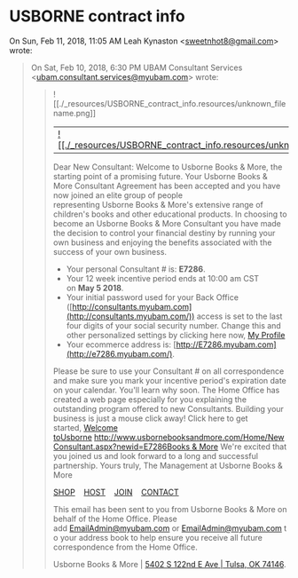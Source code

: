 # USBORNE contract info

On Sun, Feb 11, 2018, 11:05 AM Leah Kynaston <[sweetnhot8@gmail.com](mailto:sweetnhot8@gmail.com)\> wrote:

> On Sat, Feb 10, 2018, 6:30 PM UBAM Consultant Services <[ubam.consultant.services@myubam.com](mailto:ubam.consultant.services@myubam.com)\> wrote:
> 
> > ![[./_resources/USBORNE_contract_info.resources/unknown_filename.png]]
> > 
> > |     |     |
> > | --- | --- |
> > | [![[./_resources/USBORNE_contract_info.resources/unknown_filename.1.png]]](http://www.usbornebooksandmore.com/?newid=E7286) | [SHOP](http://www.usbornebooksandmore.com/Redirect.aspx?shop=1&newid=E7286)    [HOST](http://www.usbornebooksandmore.com/Redirect.aspx?newid=E7286&emkt=-1&sid=1130&tagid=E7286)    [JOIN](http://www.usbornebooksandmore.com/Redirect.aspx?newid=E7286&emkt=-1&sid=1140&tagid=E7286)    [CONTACT](http://www.usbornebooksandmore.com/Redirect.aspx?newid=E7286&emkt=-1&sid=1150&tagid=E7286) |
> > 
> > Dear New Consultant:
> > Welcome to Usborne Books & More, the starting point of a promising future.
> > Your Usborne Books & More Consultant Agreement has been accepted and you have now joined an elite group of people representing Usborne Books & More's extensive range of children's books and other educational products. In choosing to become an Usborne Books & More Consultant you have made the decision to control your financial destiny by running your own business and enjoying the benefits associated with the success of your own business.
> > 
> > * Your personal Consultant # is: **E7286**.
> > * Your 12 week incentive period ends at 10:00 am CST on **May 5 2018**.
> > * Your initial password used for your Back Office ([http://consultants.myubam.com](http://consultants.myubam.com/)) access is set to the last four digits of your social security number. Change this and other personalized settings by clicking here now, [My Profile](http://www.usbornebooksandmore.com/Redirect.aspx?newid=E7286&emkt=-1&sid=1740)
> > * Your ecommerce address is: [http://E7286.myubam.com](http://e7286.myubam.com/).
> > 
> > Please be sure to use your Consultant # on all correspondence and make sure you mark your incentive period's expiration date on your calendar. You'll learn why soon.
> > The Home Office has created a web page especially for you explaining the outstanding program offered to new Consultants. Building your business is just a mouse click away! Click here to get started, [Welcome to](http://www.usbornebooksandmore.com/Home/NewConsultant.aspx?newid=E7286)[Usborne](http://www.usbornebooksandmore.com/Home/NewConsultant.aspx?newid=E7286) <http://www.usbornebooksandmore.com/Home/NewConsultant.aspx?newid=E7286>[Books & More](http://www.usbornebooksandmore.com/Home/NewConsultant.aspx?newid=E7286)
> > We're excited that you joined us and look forward to a long and successful partnership.
> > Yours truly,
> > The Management at Usborne Books & More
> > 
> > [SHOP](http://www.usbornebooksandmore.com/Redirect.aspx?shop=1&newid=E7286)    [HOST](http://www.usbornebooksandmore.com/Redirect.aspx?newid=E7286&emkt=-1&sid=1130&tagid=E7286)    [JOIN](http://www.usbornebooksandmore.com/Redirect.aspx?newid=E7286&emkt=-1&sid=1140&tagid=E7286)    [CONTACT](http://www.usbornebooksandmore.com/Redirect.aspx?newid=E7286&emkt=-1&sid=1150&tagid=E7286) 
> > 
> > This email has been sent to you from Usborne Books & More on behalf of the Home Office.
> > Please add [EmailAdmin@myubam.com](mailto:EmailAdmin@edcpub.com) or [EmailAdmin@myubam.com](mailto:EmailAdmin@myubam.com) to your address book to help ensure
> > you receive all future correspondence from the Home Office.
> > 
> > Usborne Books & More | [5402 S 122nd E Ave | Tulsa, OK 74146](https://maps.google.com/?q=5402+S+122nd+E+Ave+%7C+Tulsa,+OK+74146&entry=gmail&source=g).
